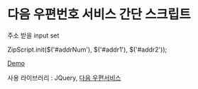 # 다음 우편번호 서비스 간단 스크립트

주소 받을 input set

ZipScript.init($('#addrNum'), $('#addr1'), $('#addr2'));

[Demo](https://emop99.github.io/FindAddress/)

사용 라이브러리 : JQuery, [다음 우편서비스](https://postcode.map.daum.net/guide)
